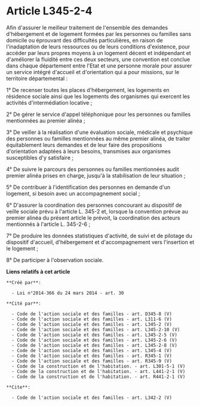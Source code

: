 # Article L345-2-4

Afin d'assurer le meilleur traitement de l'ensemble des demandes d'hébergement et de logement formées par les personnes ou
familles sans domicile ou éprouvant des difficultés particulières, en raison de l'inadaptation de leurs ressources ou de
leurs conditions d'existence, pour accéder par leurs propres moyens à un logement décent et indépendant et d'améliorer la
fluidité entre ces deux secteurs, une convention est conclue dans chaque département entre l'Etat et une personne morale pour
assurer un service intégré d'accueil et d'orientation qui a pour missions, sur le territoire départemental : 

1° De recenser toutes les places d'hébergement, les logements en résidence sociale ainsi que les logements des organismes qui
exercent les activités d'intermédiation locative ; 

2° De gérer le service d'appel téléphonique pour les personnes ou familles mentionnées au premier alinéa ; 

3° De veiller à la réalisation d'une évaluation sociale, médicale et psychique des personnes ou familles mentionnées au même
premier alinéa, de traiter équitablement leurs demandes et de leur faire des propositions d'orientation adaptées à leurs
besoins, transmises aux organismes susceptibles d'y satisfaire ; 

4° De suivre le parcours des personnes ou familles mentionnées audit premier alinéa prises en charge, jusqu'à la
stabilisation de leur situation ; 

5° De contribuer à l'identification des personnes en demande d'un logement, si besoin avec un accompagnement social ; 

6° D'assurer la coordination des personnes concourant au dispositif de veille sociale prévu à l'article L. 345-2 et, lorsque
la convention prévue au premier alinéa du présent article le prévoit, la coordination des acteurs mentionnés à l'article L.
345-2-6 ; 

7° De produire les données statistiques d'activité, de suivi et de pilotage du dispositif d'accueil, d'hébergement et
d'accompagnement vers l'insertion et le logement ; 

8° De participer à l'observation sociale.

**Liens relatifs à cet article**

	**Créé par**:

	  - Loi n°2014-366 du 24 mars 2014 - art. 30

	**Cité par**:

	  - Code de l'action sociale et des familles - art. D345-8 (V)
	  - Code de l'action sociale et des familles - art. L311-6 (V)
	  - Code de l'action sociale et des familles - art. L345-2 (V)
	  - Code de l'action sociale et des familles - art. L345-2-10 (V)
	  - Code de l'action sociale et des familles - art. L345-2-5 (V)
	  - Code de l'action sociale et des familles - art. L345-2-6 (V)
	  - Code de l'action sociale et des familles - art. L345-2-8 (V)
	  - Code de l'action sociale et des familles - art. L345-4 (V)
	  - Code de l'action sociale et des familles - art. R345-1 (V)
	  - Code de l'action sociale et des familles - art. R345-9 (V)
	  - Code de la construction et de l'habitation. - art. L301-5-1 (V)
	  - Code de la construction et de l'habitation. - art. L441-2-1 (V)
	  - Code de la construction et de l'habitation. - art. R441-2-1 (V)

	**Cite**:

	  - Code de l'action sociale et des familles - art. L342-2 (V)
